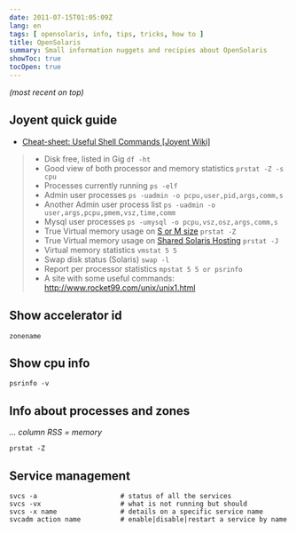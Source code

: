 ```yaml
---
date: 2011-07-15T01:05:09Z
lang: en
tags: [ opensolaris, info, tips, tricks, how to ]
title: OpenSolaris
summary: Small information nuggets and recipies about OpenSolaris
showToc: true
tocOpen: true
---
```


*(most recent on top)*

## Joyent quick guide

* [Cheat-sheet: Useful Shell Commands [Joyent Wiki]](http://wiki.joyent.com/accelerators:kb:shell-cheatsheet)

> * Disk free, listed in Gig `df -ht`
> * Good view of both processor and memory statistics `prstat -Z -s cpu`
> * Processes currently running `ps -elf`
> * Admin user processes `ps -uadmin -o pcpu,user,pid,args,comm,s`
> * Another Admin user process list `ps -uadmin -o user,args,pcpu,pmem,vsz,time,comm`
> * Mysql user processes `ps -umysql -o pcpu,vsz,osz,args,comm,s`
> * True Virtual memory usage on [S or M size](https://web.archive.org/web/20100115191521/http://discuss.joyent.com/viewtopic.php?pid=146936#p146936) `prstat -Z`
> * True Virtual memory usage on [Shared Solaris Hosting](https://web.archive.org/web/20100115191521/http://discuss.joyent.com/viewtopic.php?pid=146936#p146936) `prstat -J`
> * Virtual memory statistics `vmstat 5 5`
> * Swap disk status (Solaris) `swap -l`
> * Report per processor statistics `mpstat 5 5 or psrinfo`
> * A site with some useful commands: <http://www.rocket99.com/unix/unix1.html>

## Show accelerator id

```shell
zonename
```

## Show cpu info

```shell
psrinfo -v
```

## Info about processes and zones

*… column RSS = memory*

```shell
prstat -Z
```

## Service management

```shell
svcs -a                     # status of all the services
svcs -vx                    # what is not running but should
svcs -x name                # details on a specific service name
svcadm action name          # enable|disable|restart a service by name
```
